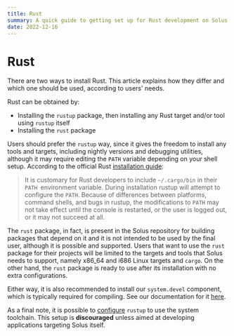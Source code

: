 ```yaml
---
title: Rust
summary: A quick guide to getting set up for Rust development on Solus
date: 2022-12-16
---
```


# Rust

There are two ways to install Rust. This article explains how they differ and which one should be used, according to users' needs.

Rust can be obtained by:
 - Installing the `rustup` package, then installing any Rust target and/or tool using `rustup` itself
 - Installing the `rust` package

Users should prefer the `rustup` way, since it gives the freedom to install any tools and targets, including nightly versions and debugging utilities, although it may require editing the `PATH` variable depending on your shell setup. According to the official Rust [installation guide](https://www.rust-lang.org/tools/install):

> It is customary for Rust developers to include `~/.cargo/bin` in their `PATH `environment variable. During installation rustup will attempt to configure the `PATH`. Because of differences between platforms, command shells, and bugs in rustup, the modifications to `PATH` may not take effect until the console is restarted, or the user is logged out, or it may not succeed at all.

The `rust` package, in fact, is present in the Solus repository for building packages that depend on it and it is not intended to be used by the final user, although it is possible and supported. Users that want to use the `rust` package for their projects will be limited to the targets and tools that Solus needs to support, namely x86_64 and i686 Linux targets and `cargo`. On the other hand, the `rust` package is ready to use after its installation with no extra configurations.

Either way, it is also recommended to install our `system.devel` component, which is typically required for compiling. See our documentation for it [here](/software/development/base-development-tools).

As a final note, it is possible to [configure](https://rust-lang.github.io/rustup/installation/package-managers.html) `rustup` to use the system toolchain. This setup is **discouraged** unless aimed at developing applications targeting Solus itself.
